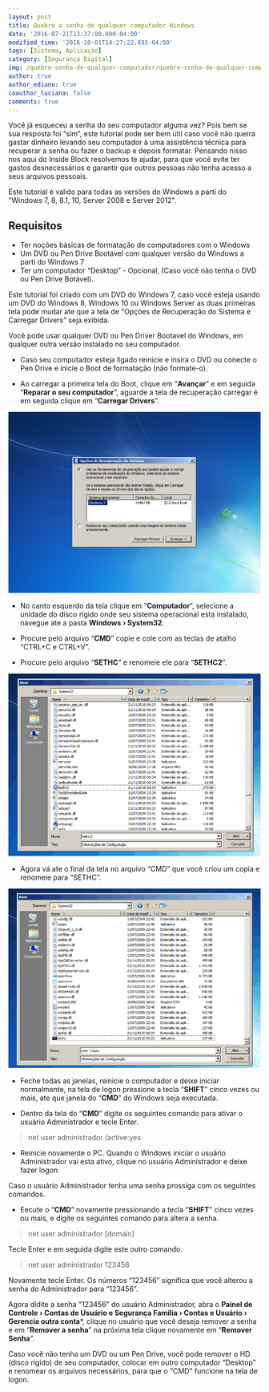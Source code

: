 ```yaml
---
layout: post
title: Quebre a senha de qualquer computador Windows
date: '2016-07-21T13:37:00.000-04:00'
modified_time: '2016-10-01T14:27:22.893-04:00'
tags: [Sistema, Aplicação]
category: [Segurança Digital]
img: /quebre-senha-de-qualquer-computador/quebre-senha-de-qualquer-computador.jpg
author: true
author_ediano: true
coauthor_luciana: false
comments: true
---
```


Você já esqueceu a senha do seu computador alguma vez? Pois bem se sua resposta foi “sim”, este tutorial pode ser bem útil caso você não queira gastar dinheiro levando seu computador à uma assistência técnica para recuperar a senha ou fazer o backup e depois formatar. Pensando nisso nos aqui do Inside Block resolvemos te ajudar, para que você evite ter gastos desnecessários e garantir que outros pessoas não tenha acesso a seus arquivos pessoais.

Este tutorial é valido para todas as versões do Windows a parti do "Windows 7, 8, 8.1, 10, Server 2008 e Server 2012".

## Requisitos
* Ter noções básicas de formatação de computadores com o Windows
* Um DVD ou Pen Drive Bootável com qualquer versão do Windows a parti do Windows 7
* Ter um computador “Desktop” - Opcional, (Caso você não tenha o DVD ou Pen Drive Botável).

Este tutorial foi criado com um DVD do Windows 7, caso você esteja usando um DVD do Windows 8, Windows 10 ou Windows Server as duas primeiras tela pode mudar ate que a tela de “Opções de Recuperação do Sistema e Carregar Drivers” seja exibida.

Você pode usar qualquer DVD ou Pen Driver Bootavel do Windows, em qualquer outra versão instalado no seu computador.

* Caso seu computador esteja ligado reinicie e insira o DVD ou conecte o Pen Drive e inicie o Boot de formatação (não formate-o).

* Ao carregar a primeira tela do Boot, clique em “**Avançar**” e em seguida “**Reparar o seu computador**”, aguarde a tela de recuperação carregar é em seguida clique em “**Carregar Drivers**”.

![Carregamento de drivers](/img/post/quebre-senha-de-qualquer-computador/carregar-drivers.png)

* No canto esquerdo da tela clique em “**Computador**”, selecione a unidade do disco rígido onde seu sistema operacional esta instalado, navegue ate a pasta **Windows › System32**.

* Procure pelo arquivo “**CMD**” copie e cole com as teclas de atalho “CTRL+C e CTRL+V”.

* Procure pelo arquivo “**SETHC**” e renomeie ele para “**SETHC2**”.

![Arquivo Sethc](/img/post/quebre-senha-de-qualquer-computador/arquivo-sethc.png)

* Agora vá ate o final da tela no arquivo “CMD” que você criou um copia e renomeie para “SETHC”.

![Arquivo CMD para Sethc](/img/post/quebre-senha-de-qualquer-computador/arquivo-cmd-sethc.png)

* Feche todas as janelas, reinicie o computador e deixe iniciar normalmente, na tela de logon pressione a tecla “**SHIFT**” cinco vezes ou mais, ate que janela do “**CMD**” do Windows seja executada.

* Dentro da tela do “**CMD**” digite os seguintes comando para ativar o usuário Administrador e tecle Enter.

> net user administrador /active:yes

* Reinicie novamente o PC. Quando o Windows iniciar o usuário Administrador vai esta ativo, clique no usuário Administrador e deixe fazer logon.

Caso o usuário Administrador tenha uma senha prossiga com os seguintes comandos.

* Eecute o “**CMD**” novamente pressionando a tecla “**SHIFT**” cinco vezes ou mais, e digite os seguintes comando para altera a senha.

> net user administrador [domain]

Tecle Enter e em seguida digite este outro comando.

> net user administrador 123456

Novamente tecle Enter. Os números “123456” significa que você alterou a senha do Administrador para “123456”.

Agora didite a senha "123456" do usuário Administrador, abra o **Painel de Controle › Contas de Usuário e Segurança Família › Contas e Usuário › Gerencia outra conta***, clique no usuário que você deseja remover a senha e em “**Remover a senha**” na próxima tela clique novamente em “**Remover Senha**”.

Caso você não tenha um DVD ou um Pen Drive, você pode remover o HD (disco rígido) de seu computador, colocar em outro computador “Desktop” e renomear os arquivos necessários, para que o “CMD” funcione na tela de logon.